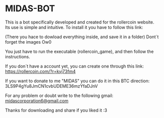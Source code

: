 # MIDAS-BOT
This is a bot specifically developed and created for the rollercoin website. Its use is simple and intuitive. 
To install it you have to follow this link:


(There you hace to dowload everything inside, and save it in a folder) Dont´t forget the images Ow0

You just have to run the executable (rollercoin_game), and then follow the instructions.

If you don´t have a account yet, you can create one through this link: 
  https://rollercoin.com/?r=kvj73fm4

If you want to donate to me "MIDAS" you can do it in this BTC direction: 3LS9P4gYu8JmCN1cvbUDEME36mzYfaDJnV

For any problem or doubt write to the following gmail: midascorporation6@gmail.com

Thanks for downloading and share if you liked it :3
